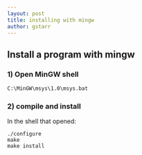```yaml
---
layout: post
title: installing with mingw
author: gstarr
---
```

## Install a program with mingw


### 1) Open MinGW shell

```cmd
C:\MinGW\msys\1.0\msys.bat
```

### 2) compile and install
In the shell that opened:

```shell
./configure
make
make install
```

